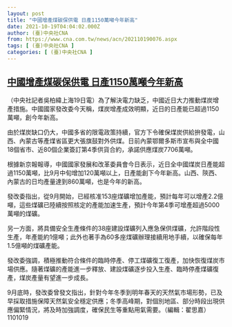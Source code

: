 ```yaml
---
layout: post
title: "中國增產煤碳保供電 日產1150萬噸今年新高"
date: 2021-10-19T04:04:02.000Z
author: (臺)中央社CNA
from: https://www.cna.com.tw/news/acn/202110190076.aspx
tags: [ (臺)中央社CNA ]
categories: [ (臺)中央社CNA ]
---
```

<!--1634616242000-->
[中國增產煤碳保供電 日產1150萬噸今年新高](https://www.cna.com.tw/news/acn/202110190076.aspx)
------

<div>
<div></div><div><p>（中央社記者吳柏緯上海19日電）為了解決電力缺乏，中國近日大力推動煤炭增產措施。中國國家發改委今天稱，煤炭增產成效明顯，近日的日產能已超過1150萬噸，創今年新高。</p><p>由於煤炭缺口仍大，中國多省的限電政策持續，官方下令確保煤炭供給拚發電，山西、內蒙古等產煤省區更大張旗鼓對外供煤。日前內蒙鄂爾多斯市宣布與全中國18個省市、近80個企業簽訂第4季供貨合約，承諾供應煤炭7706萬噸。</p><p>根據新京報報導，中國國家發展和改革委員會今日表示，近日全中國煤炭日產能超過1150萬噸，比9月中旬增加120萬噸以上，日產能創下今年新高。山西、陝西、內蒙古的日均產量達到860萬噸，也是今年的新高。</p><p>發改委指出，從9月開始，已經核准153座煤礦增加產能，預計每年可以增產2.2億噸，這些煤礦已陸續按照核定的產能加速生產，預計今年第4季可增產超過5000萬噸的煤礦。</p><p>另一方面，將具備安全生產條件的38座建設煤礦列入應急保供煤礦，允許階段性生產，年產能約1億噸；此外也著手為60多座煤礦辦理接續用地手續，以確保每年1.5億噸的煤礦產能。</p><p>發改委強調，積極推動符合條件的臨時停產、停工煤礦復工復產，加快恢復煤炭市場供應。隨著煤礦的產能進一步釋放、建設煤礦逐步投入生產、臨時停產煤礦復產，煤炭產量有望進一步成長。</p><p>9月底時，發改委曾發文指出，針對今年冬季到明年春天的天然氣市場形勢，已及早採取措施保障天然氣安全穩定供應；冬季高峰期，對個別地區、部分時段出現供應偏緊情況，將及時加強調度，確保民生等重點用氣需要。（編輯：翟思嘉）1101019</p></div>
</div>
